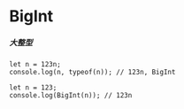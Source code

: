 # BigInt

##### 大整型

```
let n = 123n;
console.log(n, typeof(n)); // 123n, BigInt

let n = 123;
console.log(BigInt(n)); // 123n
```

